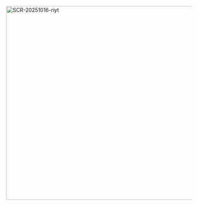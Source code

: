 <img width="1252" height="525" alt="SCR-20251016-riyt" src="https://github.com/user-attachments/assets/76d5f30e-d08d-417c-a016-be240be3ee48" />
